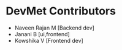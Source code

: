 # DevMet Contributors

- Naveen Rajan M [Backend dev]
- Janani B [ui,frontend]
- Kowshika V [Frontend dev]
